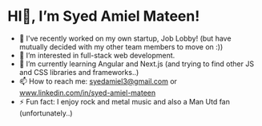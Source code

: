# HI👋, I’m Syed Amiel Mateen!
- 💞️ I've recently worked on my own startup, Job Lobby! (but have mutually decided with my other team members to move on :))
- 👀 I’m interested in full-stack web development.
- 🌱 I’m currently learning Angular and Next.js (and trying to find other JS and CSS libraries and frameworks..)
- 📫 How to reach me: syedamiel3@gmail.com or www.linkedin.com/in/syed-amiel-mateen
- ⚡ Fun fact: I enjoy rock and metal music and also a Man Utd fan (unfortunately..)

<!---
syedamiel/syedamiel is a ✨ special ✨ repository because its `README.md` (this file) appears on your GitHub profile.
You can click the Preview link to take a look at your changes.
--->
